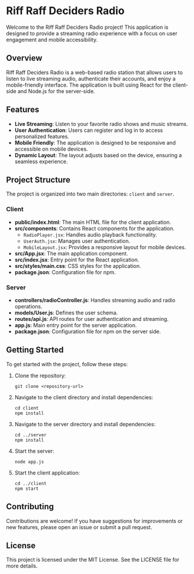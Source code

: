# Riff Raff Deciders Radio

Welcome to the Riff Raff Deciders Radio project! This application is designed to provide a streaming radio experience with a focus on user engagement and mobile accessibility.

## Overview

Riff Raff Deciders Radio is a web-based radio station that allows users to listen to live streaming audio, authenticate their accounts, and enjoy a mobile-friendly interface. The application is built using React for the client-side and Node.js for the server-side.

## Features

- **Live Streaming**: Listen to your favorite radio shows and music streams.
- **User Authentication**: Users can register and log in to access personalized features.
- **Mobile Friendly**: The application is designed to be responsive and accessible on mobile devices.
- **Dynamic Layout**: The layout adjusts based on the device, ensuring a seamless experience.

## Project Structure

The project is organized into two main directories: `client` and `server`.

### Client

- **public/index.html**: The main HTML file for the client application.
- **src/components**: Contains React components for the application.
  - `RadioPlayer.jsx`: Handles audio playback functionality.
  - `UserAuth.jsx`: Manages user authentication.
  - `MobileLayout.jsx`: Provides a responsive layout for mobile devices.
- **src/App.jsx**: The main application component.
- **src/index.jsx**: Entry point for the React application.
- **src/styles/main.css**: CSS styles for the application.
- **package.json**: Configuration file for npm.

### Server

- **controllers/radioController.js**: Handles streaming audio and radio operations.
- **models/User.js**: Defines the user schema.
- **routes/api.js**: API routes for user authentication and streaming.
- **app.js**: Main entry point for the server application.
- **package.json**: Configuration file for npm on the server side.

## Getting Started

To get started with the project, follow these steps:

1. Clone the repository:
   ```
   git clone <repository-url>
   ```

2. Navigate to the client directory and install dependencies:
   ```
   cd client
   npm install
   ```

3. Navigate to the server directory and install dependencies:
   ```
   cd ../server
   npm install
   ```

4. Start the server:
   ```
   node app.js
   ```

5. Start the client application:
   ```
   cd ../client
   npm start
   ```

## Contributing

Contributions are welcome! If you have suggestions for improvements or new features, please open an issue or submit a pull request.

## License

This project is licensed under the MIT License. See the LICENSE file for more details.